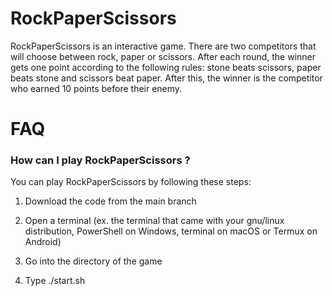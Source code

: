 # RockPaperScissors

RockPaperScissors is an interactive game. There are two competitors that will choose between rock, paper or scissors. After each round, the winner gets one point according to the following rules: stone beats scissors, paper beats stone and scissors beat paper. After this, the winner is the competitor who earned 10 points before their enemy.

# FAQ

### How can I play RockPaperScissors ?

You can play RockPaperScissors by following these steps:

1) Download the code from the main branch

2) Open a terminal (ex. the terminal that came with your gnu/linux distribution, PowerShell on Windows, terminal on macOS or Termux on Android)

3) Go into the directory of the game

4) Type ./start.sh
